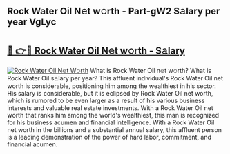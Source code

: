 ## Rock Water Oil N𝚎t w𝚘rth - Part-gW2 S𝚊lary per year VgLyc

# <h2><a href="http://gc4qvq1.nevu.top/?p=Rock+Water+Oil">🔗 👉🔴 Rock Water Oil N𝚎t w𝚘rth - S𝚊lary</a></h2>

[![Rock Water Oil N𝚎t W𝚘rth](https://i.imgur.com/Oavwk0R.jpeg)](http://gc4qvq1.nevu.top/?p=Rock+Water+Oil)
What is Rock Water Oil n𝚎t w𝚘rth? What is Rock Water Oil s𝚊lary per year?
This affluent individual's Rock Water Oil net worth is considerable, positioning him among the wealthiest in his sector. His salary is considerable, but it is eclipsed by Rock Water Oil net worth, which is rumored to be even larger as a result of his various business interests and valuable real estate investments. With a Rock Water Oil net worth that ranks him among the world's wealthiest, this man is recognized for his business acumen and financial intelligence. With a Rock Water Oil net worth in the billions and a substantial annual salary, this affluent person is a leading demonstration of the power of hard labor, commitment, and financial acumen.
